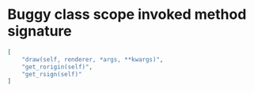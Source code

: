 # Buggy class scope invoked method signature

```json
[
    "draw(self, renderer, *args, **kwargs)",
    "get_rorigin(self)",
    "get_rsign(self)"
]
```
